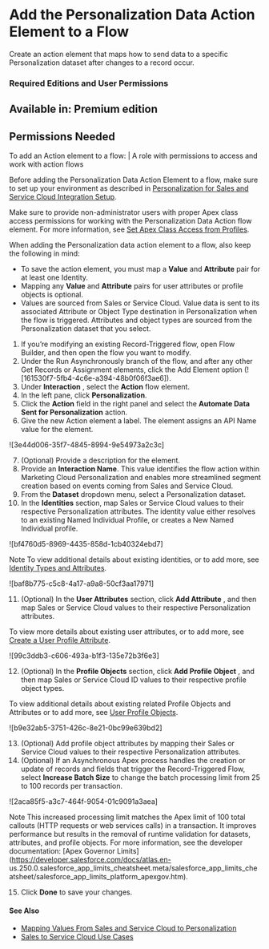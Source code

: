 

# Add the Personalization Data Action Element to a Flow

Create an action element that maps how to send data to a specific
Personalization dataset after changes to a record occur.

### Required Editions and User Permissions

Available in: Premium edition  
---  
  
  

Permissions Needed  
---  
To add an Action element to a flow: | A role with permissions to access and work with action flows  
  
Before adding the Personalization Data Action Element to a flow, make sure to
set up your environment as described in [Personalization for Sales and Service
Cloud Integration
Setup](https://help.salesforce.com/s/articleView?id=sf.mc_pers_salesforce_sales_service_cloud_connector_prereqs.htm&language=en_US&type=5
"Before configuring Personalization experiences, make sure to set up your
environment by completing these prerequisites in order.").

Make sure to provide non-administrator users with proper Apex class access
permissions for working with the Personalization Data Action flow element. For
more information, see [Set Apex Class Access from
Profiles](https://help.salesforce.com/s/articleView?id=sf.users_profiles_apex_access.htm&language=en_US&type=5).

When adding the Personalization data action element to a flow, also keep the
following in mind:

  * To save the action element, you must map a **Value** and **Attribute** pair for at least one Identity.
  * Mapping any **Value** and **Attribute** pairs for user attributes or profile objects is optional.
  * Values are sourced from Sales or Service Cloud. Value data is sent to its associated Attribute or Object Type destination in Personalization when the flow is triggered. Attributes and object types are sourced from the Personalization dataset that you select.

  1. If you’re modifying an existing Record-Triggered flow, open Flow Builder, and then open the flow you want to modify.
  2. Under the Run Asynchronously branch of the flow, and after any other Get Records or Assignment elements, click the Add Element option (![161530f7-5fb4-4c6e-a394-48b0f06f3ae6]).
  3. Under **Interaction** , select the **Action** flow element.
  4. In the left pane, click **Personalization**.
  5. Click the **Action** field in the right panel and select the **Automate Data Sent for Personalization** action. 
  6. Give the new Action element a label. The element assigns an API Name value for the element.

![3e44d006-35f7-4845-8994-9e54973a2c3c]

  7. (Optional) Provide a description for the element.
  8. Provide an **Interaction Name**. This value identifies the flow action within Marketing Cloud Personalization and enables more streamlined segment creation based on events coming from Sales and Service Cloud.
  9. From the **Dataset** dropdown menu, select a Personalization dataset.
  10. In the **Identities** section, map Sales or Service Cloud values to their respective Personalization attributes. The identity value either resolves to an existing Named Individual Profile, or creates a New Named Individual profile. 

![bf4760d5-8969-4435-858d-1cb40324ebd7]

Note To view additional details about existing identities, or to add more, see
[Identity Types and
Attributes](https://help.salesforce.com/s/articleView?id=sf.mc_pers_identity_type_attributes.htm&language=en_US&type=5
"Personalization’s identity system uses deterministic matching to create a
Unified Customer Profile for each of your customers. Specific identifiers,
called identity types, determine how to process web events, API events, and
channel events to identify users from various sources. Personalization
includes several built-in identity types, such as email address and customer
ID. If the built-in identity types don’t meet the needs of your organization,
you can create additional identity types.").

![baf8b775-c5c8-4a17-a9a8-50cf3aa17971]

  11. (Optional) In the **User Attributes** section, click **Add Attribute** , and then map Sales or Service Cloud values to their respective Personalization attributes.

To view more details about existing user attributes, or to add more, see
[Create a User Profile
Attribute](https://help.salesforce.com/s/articleView?id=sf.mc_pers_user_profile_attributes_create.htm&language=en_US&type=5
"User profile attributes can collect data you can use in segmentation,
reporting, or with integrated third-party systems. For example, if you create
a form in Personalization, you can assign each field to an existing attribute.
Depending on the configuration of your dataset, the attributes can either
collect the data for reporting, or can write it to a third-party integrated
system.").

![99c3ddb3-c606-493a-b1f3-135e72b3f6e3]

  12. (Optional) In the **Profile Objects** section, click **Add Profile Object** , and then map Sales or Service Cloud ID values to their respective profile object types.

To view additional details about existing related Profile Objects and
Attributes or to add more, see [User Profile
Objects](https://help.salesforce.com/s/articleView?id=sf.mc_pers_user_profile_object.htm&language=en_US&type=5
"Gain a deeper understanding of your users by creating user profile
objects.").

![b9e32ab5-3751-426c-8e21-0bc99e639bd2]

  13. (Optional) Add profile object attributes by mapping their Sales or Service Cloud values to their respective Personalization attributes.
  14. (Optional) If an Asynchronous Apex process handles the creation or update of records and fields that trigger the Record-Triggered Flow, select **Increase Batch Size** to change the batch processing limit from 25 to 100 records per transaction.

![2aca85f5-a3c7-464f-9054-01c9091a3aea]

Note This increased processing limit matches the Apex limit of 100 total
callouts (HTTP requests or web services calls) in a transaction. It improves
performance but results in the removal of runtime validation for datasets,
attributes, and profile objects. For more information, see the developer
documentation: [Apex Governor
Limits](https://developer.salesforce.com/docs/atlas.en-
us.250.0.salesforce_app_limits_cheatsheet.meta/salesforce_app_limits_cheatsheet/salesforce_app_limits_platform_apexgov.htm).

  15. Click **Done** to save your changes.

#### See Also

  * [Mapping Values From Sales and Service Cloud to Personalization](https://help.salesforce.com/s/articleView?id=sf.mc_pers_salesforce_sales_service_cloud_mgd_pkg_automate_mapping.htm&language=en_US&type=5 "Using the Personalization action element, you select a dataset to send Sales and Service Cloud data to. You can then map data from Sales and Service Cloud to identities, user attributes, and profiles to attributes or profile object types in the Personalization dataset.")
  * [Sales to Service Cloud Use Cases](https://help.salesforce.com/s/articleView?id=sf.mc_pers_use_case_sales_service.htm&language=en_US&type=5)

